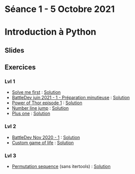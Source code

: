 # Séance 1 - 5 Octobre 2021
# Introduction à Python
## Slides
## Exercices
### Lvl 1
  - [Solve me first](https://www.hackerrank.com/challenges/solve-me-first/problem) : [Solution](solve-me-first.py)
  - [BattleDev juin 2021 - 1 - Préparation minutieuse](https://www.isograd-testingservices.com/FR/solutions-challenges-de-code?cts_id=76) : [Solution](Preparation-minutieuse.py)
  - [Power of Thor episode 1](https://www.codingame.com/ide/puzzle/power-of-thor-episode-1) : [Solution](Power-of-thor-ep-1.py)
  - [Number line jump](https://www.hackerrank.com/challenges/kangaroo/problem) : [Solution](Number-line-jump.py)
  - [Plus one](https://leetcode.com/problems/plus-one/) : [Solution](Plus-one.py)
### Lvl 2
  - [BattleDev Nov 2020 - 1](https://www.isograd-testingservices.com/FR/solutions-challenges-de-code?cts_id=70) : [Solution](BattleDev-novembre-2020-exo1.py)
  - [Custom game of life](https://www.codingame.com/ide/puzzle/custom-game-of-life) : [Solution](Custom-game-of-life.py)
### Lvl 3
  - [Permutation sequence](https://leetcode.com/problems/permutation-sequence/) (sans itertools) : [Solution](Permutation-sequence.py)
